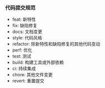 ### 代码提交规范
- feat: 新特性
- fix: 缺陷修复
- docs: 文档变更
- style: 代码风格
- refactor: 除新特性和缺陷修复的其他代码变动
- perf: 优化
- test: 测试
- build: 构建工具或外部依赖
- ci: 持续集成
- chore: 其他文件变更
- revert: 重置提交
  